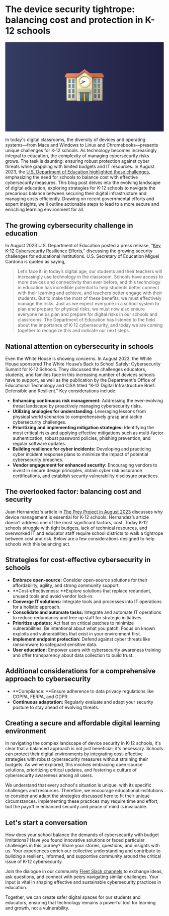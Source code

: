 # The device security tightrope: balancing cost and protection in K-12 schools

![The device security tightrope: balancing cost and protection in K-12 schools](../website/assets/images/articles/the-device-security-tightrope-balancing-cost-and-protection-in-K-12-schools-1600x900@2x.png)

In today's digital classrooms, the diversity of devices and operating systems—from Macs and Windows to Linux and Chromebooks—presents unique challenges for K-12 schools. As technology becomes increasingly integral to education, the complexity of managing cybersecurity risks grows. The task is daunting: ensuring robust protection against cyber threats while grappling with limited budgets and IT resources. In August 2023, the [U.S. Department of Education highlighted these challenges](https://www.ed.gov/news/press-releases/department-of-education-announces-k-12-cybersecurity-resilience-efforts), emphasizing the need for schools to balance cost with effective cybersecurity measures. This blog post delves into the evolving landscape of digital education, exploring strategies for K-12 schools to navigate the precarious balance between securing their digital infrastructure and managing costs efficiently. Drawing on recent governmental efforts and expert insights, we'll outline actionable steps to lead to a more secure and enriching learning environment for all.


## The growing cybersecurity challenge in education

In August 2023 U.S. Department of Education posted a press release, “[Key K-12 Cybersecurity Resilience Efforts](https://www.ed.gov/news/press-releases/department-of-education-announces-k-12-cybersecurity-resilience-efforts),” discussing the growing security challenges for educational institutions. U.S. Secretary of Education Miguel Cardona is quoted as saying, 

<blockquote purpose="large-quote">Let’s face it: in today’s digital age, our students and their teachers will increasingly use technology in the classroom. Schools have access to more devices and connectivity than ever before, and this technology in education has incredible potential to help students better connect with their learning and achieve, and teachers better engage with their students. But to make the most of these benefits, we must effectively manage the risks. Just as we expect everyone in a school system to plan and prepare for physical risks, we must now also ensure everyone helps plan and prepare for digital risks in our schools and classrooms. The Department of Education has listened to the field about the importance of K-12 cybersecurity, and today we are coming together to recognize this and indicate our next steps.
</blockquote>


## National attention on cybersecurity in schools

Even the White House is showing concerns.  In August 2023, the White House sponsored The White House’s Back to School Safely: Cybersecurity Summit for K-12 Schools.  They discussed the challenges educators, students, and families face in this increasing number of devices schools have to support, as well as the publication by the Department's Office of Educational Technology and CISA titled "K-12 Digital Infrastructure Brief: Defensible and Resilient." Key considerations include:

 



* **Enhancing continuous risk management:** Addressing the ever-evolving threat landscape by proactively managing cybersecurity risks. 
* **Utilizing analogies for understanding:** Leveraging lessons from physical world scenarios to comprehensively grasp and tackle cybersecurity challenges. 
* **Prioritizing and implementing mitigation strategies:** Identifying the most critical risks and applying effective mitigations such as multi-factor authentication, robust password policies, phishing prevention, and regular software updates. 
* **Building resilience for cyber incidents:** Developing and practicing cyber incident response plans to minimize the impact of potential cybersecurity breaches. 
* **Vendor engagement for enhanced security:** Encouraging vendors to invest in secure design principles, obtain cyber risk assurance certifications, and establish security vulnerability disclosure practices. 


## The overlooked factor: balancing cost and security

Juan Hernandez's article in [The Prey Project in August 2023](https://preyproject.com/blog/device-security-policies-it-schools) discusses why device management is essential for K-12 schools. Hernandez’s article doesn’t address one of the most significant factors, cost. Today K-12 schools struggle with tight budgets, lack of technical resources, and overworked IT and educator staff require school districts to walk a tightrope between cost and risk. Below are a few considerations designed to help schools with this balancing act.


## Strategies for cost-effective cybersecurity in schools



* **Embrace open-source:** Consider open-source solutions for their affordability, agility, and strong community support. 
* **Cost-effectiveness: **Explore solutions that replace redundant, unused tools and avoid vendor lock-in.
* **Converge IT solutions:** Integrate tools and processes into IT operations for a holistic approach.
* **Consolidate and automate tasks:** Integrate and automate IT operations to reduce redundancy and free up staff for strategic initiatives.
* **Prioritize updates:** Act fast on critical patches to minimize vulnerabilities. Be intentional about what you patch. Focus on known exploits and vulnerabilities that exist in your environment first.
* **Implement endpoint protection:** Defend against cyber threats like ransomware to safeguard sensitive data.
* **User education:** Empower users with cybersecurity awareness training and offer transparency about data collection to build trust.


## Additional considerations for a comprehensive approach to cybersecurity



* **Compliance: **Ensure adherence to data privacy regulations like COPPA, FERPA, and GDPR.
* **Continuous adaptation:** Regularly evaluate and adapt your security posture to stay ahead of evolving threats.


## Creating a secure and affordable digital learning environment

In navigating the complex landscape of device security in K-12 schools, it's clear that a balanced approach is not just beneficial; it's necessary. Schools can protect their digital environments by integrating cost-effective strategies with robust cybersecurity measures without straining their budgets. As we've explored, this involves embracing open-source solutions, prioritizing critical updates, and fostering a culture of cybersecurity awareness among all users.

We understand that every school's situation is unique, with its specific challenges and resources. Therefore, we encourage educational institutions to consider and adapt the strategies discussed here to fit their unique circumstances. Implementing these practices may require time and effort, but the payoff in enhanced security and peace of mind is invaluable.


## Let's start a conversation

How does your school balance the demands of cybersecurity with budget limitations? Have you found innovative solutions or faced particular challenges in this journey? Share your stories, questions, and insights with us. Your experiences enrich our collective understanding and contribute to building a resilient, informed, and supportive community around the critical issue of K-12 cybersecurity.

Join the dialogue in our community [Fleet Slack channels](https://fleetdm.com/support) to exchange ideas, ask questions, and connect with peers navigating similar challenges. Your input is vital in shaping effective and sustainable cybersecurity practices in education.

Together, we can create safer digital spaces for our students and educators, ensuring that technology remains a powerful tool for learning and growth, not a vulnerability.


 


<meta name="category" value="announcements">
<meta name="authorFullName" value="Keith Barnes">
<meta name="authorGitHubUsername" value="KAB703">
<meta name="publishedOn" value="2024-03-01">
<meta name="articleTitle" value="The device security tightrope: balancing cost and protection in K-12 schools">
<meta name="articleImageUrl" value="../website/assets/images/articles/the-device-security-tightrope-balancing-cost-and-protection-in-K-12-schools-1600x900@2x.png">
